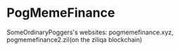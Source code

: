 # PogMemeFinance
SomeOrdinaryPoggers's 
websites: pogmemefinance.xyz, pogmemefinance2.zil(on the ziliqa blockchain)
